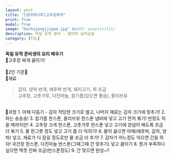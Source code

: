 ```yaml
---
layout: post
title: "[엄마레시피]고추장찌개"
print: True
modal: True
image: "Gochujangjjigae.jpg" #path: assests/til/
description: 독일 유학 준비 - 엄마의 요리교실
category: [TIL]
---
```


__독일 유학 준비생의 요리 배우기__  
🥘고추장 찌개 끓이기!  
<br/>
👯2인 기준👯  
📍재료  
> 감자, 양파 반개, 애호박 반개, 돼지고기, 파 조금  
 고추장, 고춧가루, 다진마늘, 참기름(있으면 좋음), 올리브유  

<br/>
📍과정  
1. 야채 다듬기  
    - 감자 적당한 크기로 썰고, 나머지 재료는 감자 크기에 맞추기!  
2. 파는 송송송!  
3. 참기름 한스푼, 올리브유 한스푼 냄비에 넣고 고기 먼저 볶기! 반정도 익을 때까지만!  
4. 고추장 크게 한스푼, 고춧가루 한스푼 넣고 고기에 양념이 배도록 조금 더 볶기  
5. 물 한그릇 정도 넣고 고기 좀 더 익히기!  
6. 물이 끓으면 야채(애호박, 감자, 양파) 넣고, 재료가 다 잠길 정도로만 물 조금 더 추가!  
7. 감자가 어느정도 익으면 간을 하자! 국간장 한스푼, 다진마늘 반스푼(그때그때 간 맞추기) 넣고 끓이기  
8. 뭔가 부족하다 싶으면 액젓 진짜 조금(반스푼정도)  
9. 간 맞으면 완성~!!
